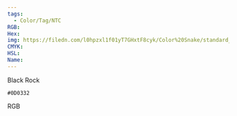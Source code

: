 ```yaml
---
tags:
  - Color/Tag/NTC
RGB:
Hex:
img: https://filedn.com/l0hpzxl1f01yT7GHxtF8cyk/Color%20Snake/standard_csv_to_svg//0D0332.svg
CMYK:
HSL:
Name:
---
```

Black Rock
```palette
#0D0332
```
RGB
